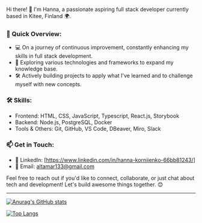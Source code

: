 Hi there! 👋 I'm Hanna, a passionate aspiring full stack developer currently based in Kitee, Finland 🌍. 

### 🚀 Quick Overview:

- 💻 On a journey of continuous improvement, constantly enhancing my skills in full stack development.
- 🌱 Exploring various technologies and frameworks to expand my knowledge base.
- 🛠️ Actively building projects to apply what I've learned and to challenge myself with new concepts.

### 🛠️ Skills:

- Frontend: HTML, CSS, JavaScript, Typescript, React.js, Storybook
- Backend: Node.js, PostgreSQL, Docker
- Tools & Others: Git, GitHub, VS Code, DBeaver, Miro, Slack

### 📫 Get in Touch:

- 💼 LinkedIn: [https://www.linkedin.com/in/hanna-korniienko-66bb81243/]
- 📧 Email: altamar133@gmail.com

Feel free to reach out if you'd like to connect, collaborate, or just chat about tech and development! Let's build awesome things together. 😊


___


[![Anurag's GitHub stats](https://github-readme-stats.vercel.app/api?username=hannakorniienko&show_icons=true)](https://github.com/anuraghazra/github-readme-stats)


[![Top Langs](https://github-readme-stats.vercel.app/api/top-langs/?username=hannakorniienko&layout=compact)](https://github.com/anuraghazra/github-readme-stats)



